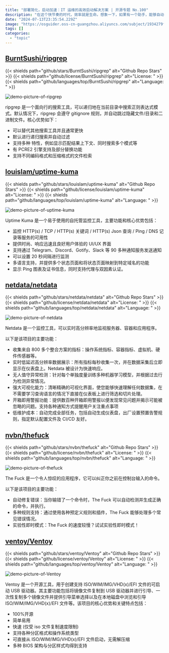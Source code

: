 ```yaml
---
title: "部署简化，启动加速：IT 运维的高效启动解决方案 | 开源专题 No.100"
description: "在这个快节奏的时代，效率就是生命。想象一下，如果有一个助手，能够自动纠正你的错误，监控你的系统，甚至帮你快速搜索文件，那将是多么美妙的事情！这些开源项目正是这样的助手，它们用智能化的工具，让你的工作更加得心应手，让你的生产力飞跃提升。"
date: "2024-07-13T23:35:54.229Z"
image: "https://osguider.oss-cn-guangzhou.aliyuncs.com/subject/1934279f72984bb744c531752175b27a.png"
tags: []
categories:
  - "topic"
---
```


## [BurntSushi/ripgrep](https://github.com/BurntSushi/ripgrep)

{{< shields path="github/stars/BurntSushi/ripgrep" alt="Github Repo Stars" >}} {{< shields path="github/license/BurntSushi/ripgrep" alt="License: " >}} {{< shields path="github/languages/top/BurntSushi/ripgrep" alt="Language: " >}}

![demo-picture-of-ripgrep](https://osguider.oss-cn-guangzhou.aliyuncs.com/subject/6f3cdada6e026a0ef827eac962e9c04b.png)

ripgrep 是一个面向行的搜索工具，可以递归地在当前目录中搜索正则表达式模式。默认情况下，ripgrep 会遵守 gitignore 规则，并自动跳过隐藏文件/目录和二进制文件。核心优势如下：

- 可以替代其他搜索工具并且通常更快
- 默认进行递归搜索并自动过滤
- 支持多种  特性，例如显示匹配结果上下文、同时搜索多个模式等
- 有 PCRE2 引擎支持及部分替换功能
- 支持不同编码格式和压缩格式的文件检索
  
## [louislam/uptime-kuma](https://github.com/louislam/uptime-kuma)

{{< shields path="github/stars/louislam/uptime-kuma" alt="Github Repo Stars" >}} {{< shields path="github/license/louislam/uptime-kuma" alt="License: " >}} {{< shields path="github/languages/top/louislam/uptime-kuma" alt="Language: " >}}

![demo-picture-of-uptime-kuma](https://picgo-daily.oss-cn-guangzhou.aliyuncs.com/picgo-daily/2023/66d3df3124ee10e284e7ecd1a875a094.png)

Uptime Kuma 是一个易于使用的自托管监控工具，主要功能和核心优势包括：

- 监控 HTTP(s) / TCP / HTTP(s) 关键词 / HTTP(s) Json 查询 / Ping / DNS 记录等服务的可用性
- 提供时尚、响应迅速且良好用户体验的 UI/UX 界面
- 支持通过 Telegram、Discord、Gotify、Slack 等 90 多种通知服务发送通知
- 可以设置 20 秒间隔进行监测
- 多语言支持，并提供多个状态页面和将状态页面映射到特定域名的功能
- 显示 Ping 图表及证书信息，同时支持代理与双因素认证。
  
## [netdata/netdata](https://github.com/netdata/netdata)

{{< shields path="github/stars/netdata/netdata" alt="Github Repo Stars" >}} {{< shields path="github/license/netdata/netdata" alt="License: " >}} {{< shields path="github/languages/top/netdata/netdata" alt="Language: " >}}

![demo-picture-of-netdata](https://picgo-daily.oss-cn-guangzhou.aliyuncs.com/picgo-daily/2023/c13e8da906da96374e8e9a23998e55c8.png)

Netdata 是一个监控工具，可以实时高分辨率地监视服务器、容器和应用程序。

以下是该项目的主要功能：

- 收集来自 800 多个整合方案的指标：操作系统指标、容器指标、虚拟机、硬件传感器等。
- 实时低延迟高分辨率数据展示：所有指标每秒收集一次，并在数据采集后立即显示在仪表盘上。Netdata 被设计为快速响应。
- 无人值守异常检测：针对每个单独度量训练多种机器学习模型，并根据过去行为检测异常情况。
- 强大可视化能力：清晰精确的可视化界面，使您能够快速理解任何数据集，在不需要学习查询语言的情况下直接在仪表板上进行筛选和切片处理。
- 开箱即用警报功能：提供数百种开箱即用警报以便发现常见问题并揭示可能被忽略的问题。支持各种通知方式提醒用户关注重点事项
- 低维护成本：自动完成全部任务，包括自动生成仪表盘，出厂设置预置告警规则，指定默认配置文件及 CI/CD 友好。
  
## [nvbn/thefuck](https://github.com/nvbn/thefuck)

{{< shields path="github/stars/nvbn/thefuck" alt="Github Repo Stars" >}} {{< shields path="github/license/nvbn/thefuck" alt="License: " >}} {{< shields path="github/languages/top/nvbn/thefuck" alt="Language: " >}}

![demo-picture-of-thefuck](https://picgo-daily.oss-cn-guangzhou.aliyuncs.com/picgo-daily/2023/a50d3fe088eea19c9ffb2b8cc90606ac.gif)

The Fuck 是一个令人惊叹的应用程序，它可以纠正你之前在控制台输入的命令。

以下是该项目的主要功能：

- 自动修复错误：当你输错了一个命令时，The Fuck 可以自动检测并生成正确的命令，并执行。
- 多种规则支持：通过使用各种预定义规则和插件，The Fuck 能够处理多个常见错误情况。
- 实验性即时模式：The Fuck 的速度较慢？试试实验性即时模式！
  
## [ventoy/Ventoy](https://github.com/ventoy/Ventoy)

{{< shields path="github/stars/ventoy/Ventoy" alt="Github Repo Stars" >}} {{< shields path="github/license/ventoy/Ventoy" alt="License: " >}} {{< shields path="github/languages/top/ventoy/Ventoy" alt="Language: " >}}

![demo-picture-of-Ventoy](https://osguider.oss-cn-guangzhou.aliyuncs.com/subject/cff845a8daa02e012817d1c2d7cae233.png)

Ventoy 是一个开源工具，用于创建支持 ISO/WIM/IMG/VHD(x)/EFI 文件的可启动 USB 驱动器。其主要功能包括将镜像文件复制到 USB 驱动器并进行引导、一次性复制多个镜像文件并提供引导菜单选择以及在本地磁盘中浏览和引导 ISO/WIM/IMG/VHD(x)/EFI 文件等。该项目的核心优势和关键特点包括：

- 100%开源
- 简单易用
- 快速 (仅受 iso 文件复制速度限制)
- 支持各种分区格式和操作系统类型
- 可直接从 ISO/WIM/IMG/VHD(x)/EFI 文件启动，无需解压缩
- 多种 BIOS 架构与分区样式均得到支持  
  
